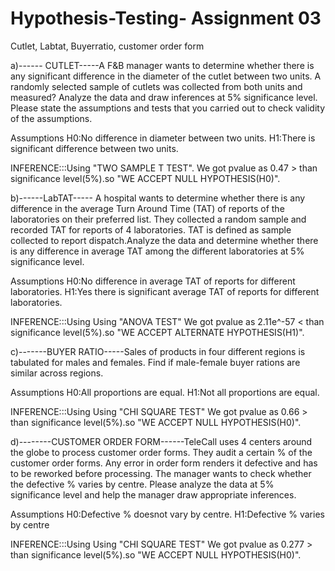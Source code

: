# Hypothesis-Testing- Assignment 03
Cutlet, Labtat, Buyerratio, customer order form

a)------ CUTLET-----A F&B manager wants to determine whether there is any significant difference in the diameter of the cutlet between two units. A randomly selected sample of cutlets was collected from both units and measured? Analyze the data and draw inferences at 5% significance level. Please state the assumptions and tests that you carried out to check validity of the assumptions.
 
 Assumptions H0:No difference in diameter between two units.
              H1:There is significant difference between two units.
  
  INFERENCE:::Using  "TWO SAMPLE T TEST".
              We got pvalue as 0.47 > than significance level(5%).so "WE ACCEPT NULL HYPOTHESIS(H0)". 
              
              
              
              
b)------LabTAT----- A hospital wants to determine whether there is any difference in the average Turn Around Time (TAT) of reports of the laboratories on their preferred list. They collected a random sample and recorded TAT for reports of 4 laboratories. TAT is defined as sample collected to report dispatch.Analyze the data and determine whether there is any difference in average TAT among the different laboratories at 5% significance level.


Assumptions   H0:No difference in average TAT of reports for different laboratories. 
              H1:Yes there is significant  average TAT of reports for different laboratories.
  
  INFERENCE:::Using  Using "ANOVA TEST"
              We got pvalue as 2.11e^-57 < than significance level(5%).so "WE ACCEPT ALTERNATE HYPOTHESIS(H1)".
             
             
             
              
              
c)-------BUYER RATIO-----Sales of products in four different regions is tabulated for males and females. Find if male-female buyer rations are similar across regions.

   Assumptions   H0:All proportions are equal.
                 H1:Not all proportions are equal.
  
  INFERENCE:::Using  Using "CHI SQUARE TEST"
              We got pvalue as 0.66 > than significance level(5%).so "WE ACCEPT NULL HYPOTHESIS(H0)".
              
              
              
              
  
  d)--------CUSTOMER ORDER FORM------TeleCall uses 4 centers around the globe to process customer order forms. They audit a certain %  of the customer order forms. Any error in order form renders it defective and has to be reworked before processing.  The manager wants to check whether the defective %  varies by centre. Please analyze the data at 5% significance level and help the manager draw appropriate inferences.
  
  
   Assumptions   H0:Defective % doesnot vary by centre.
                 H1:Defective % varies by centre
  
  INFERENCE:::Using  Using "CHI SQUARE TEST"
              We got pvalue as 0.277 > than significance level(5%).so "WE ACCEPT NULL HYPOTHESIS(H0)".
              
              
              
                 

              
              
              
